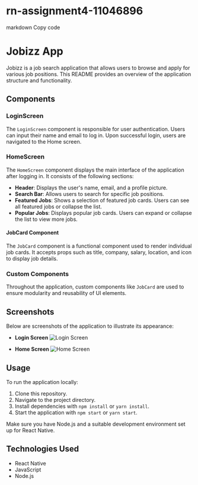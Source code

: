 # rn-assignment4-11046896

markdown
Copy code
# Jobizz App

Jobizz is a job search application that allows users to browse and apply for various job positions. This README provides an overview of the application structure and functionality.

## Components

### LoginScreen

The `LoginScreen` component is responsible for user authentication. Users can input their name and email to log in. Upon successful login, users are navigated to the Home screen.

### HomeScreen

The `HomeScreen` component displays the main interface of the application after logging in. It consists of the following sections:

- **Header**: Displays the user's name, email, and a profile picture.
- **Search Bar**: Allows users to search for specific job positions.
- **Featured Jobs**: Shows a selection of featured job cards. Users can see all featured jobs or collapse the list.
- **Popular Jobs**: Displays popular job cards. Users can expand or collapse the list to view more jobs.

#### JobCard Component

The `JobCard` component is a functional component used to render individual job cards. It accepts props such as title, company, salary, location, and icon to display job details.

### Custom Components

Throughout the application, custom components like `JobCard` are used to ensure modularity and reusability of UI elements.

## Screenshots

Below are screenshots of the application to illustrate its appearance:

- **Login Screen**
  ![Login Screen](./myrnapp/assets/LoginPagescreenshot.jpg)

- **Home Screen**
  ![Home Screen](./myrnapp/assets/HomePagescreenshot.jpg)

## Usage

To run the application locally:

1. Clone this repository.
2. Navigate to the project directory.
3. Install dependencies with `npm install` or `yarn install`.
4. Start the application with `npm start` or `yarn start`.

Make sure you have Node.js and a suitable development environment set up for React Native.

## Technologies Used

- React Native
- JavaScript
- Node.js
